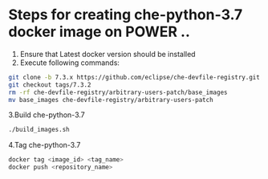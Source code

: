 # Steps for creating che-python-3.7 docker image on POWER ..
 1. Ensure that Latest docker version should be installed
 2. Execute following commands:
 
 ```bash
git clone -b 7.3.x https://github.com/eclipse/che-devfile-registry.git
git checkout tags/7.3.2
rm -rf che-devfile-registry/arbitrary-users-patch/base_images
mv base_images che-devfile-registry/arbitrary-users-patch
```
3.Build che-python-3.7

```bash
./build_images.sh
```
4.Tag che-python-3.7

```bash
docker tag <image_id> <tag_name>
docker push <repository_name>
```
